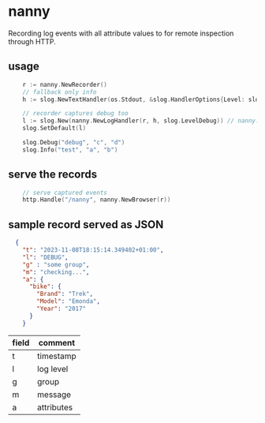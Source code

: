 # nanny

Recording log events with all attribute values to for remote inspection through HTTP.


## usage

```go
	r := nanny.NewRecorder()
	// fallback only info
	h := slog.NewTextHandler(os.Stdout, &slog.HandlerOptions{Level: slog.LevelInfo})

	// recorder captures debug too
	l := slog.New(nanny.NewLogHandler(r, h, slog.LevelDebug)) // nanny.LevelTrace
	slog.SetDefault(l)

	slog.Debug("debug", "c", "d")
	slog.Info("test", "a", "b")
```
 

## serve the records

```go
	// serve captured events
	http.Handle("/nanny", nanny.NewBrowser(r))
```


## sample record served as JSON

```json
  {
    "t": "2023-11-08T18:15:14.349402+01:00",
    "l": "DEBUG",
	"g" : "some group", 
    "m": "checking...", 
    "a": {
      "bike": {
		"Brand": "Trek",
      	"Model": "Emonda",
      	"Year": "2017"
	  }
    }
```
|field|comment|
|-|-|
|t|timestamp|
|l|log level|
|g|group|
|m|message|  
|a|attributes|